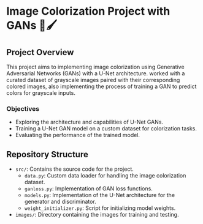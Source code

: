 # Image Colorization Project with GANs 🎨🖌️ 

## Project Overview

This project aims to implementing image colorization using Generative Adversarial Networks (GANs) with a U-Net architecture. worked with a curated dataset of grayscale images paired with their corresponding colored images, also implementing the process of training a GAN to predict colors for grayscale inputs.

### Objectives
- Exploring the architecture and capabilities of U-Net GANs.
- Training a U-Net GAN model on a custom dataset for colorization tasks.
- Evaluating the performance of the trained model.

## Repository Structure

- `src/`: Contains the source code for the project.
  - `data.py`: Custom data loader for handling the image colorization dataset.
  - `ganloss.py`: Implementation of GAN loss functions.
  - `models.py`: Implementation of the U-Net architecture for the generator and discriminator.
  - `weight_initializer.py`: Script for initializing model weights.
- `images/`: Directory containing the images for training and testing.

